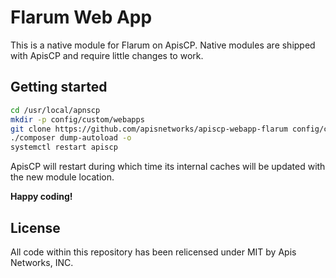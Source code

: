 # Flarum Web App

This is a native module for Flarum on ApisCP. Native modules are shipped with ApisCP
and require little changes to work. 

## Getting started

```bash
cd /usr/local/apnscp
mkdir -p config/custom/webapps
git clone https://github.com/apisnetworks/apiscp-webapp-flarum config/custom/webapps/flarum
./composer dump-autoload -o
systemctl restart apiscp
```

ApisCP will restart during which time its internal caches will be updated with the new module location. 

**Happy coding!**

## License
All code within this repository has been relicensed under MIT by Apis Networks, INC.